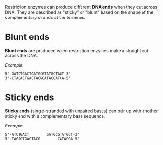 Restriction enzymes can produce different **DNA ends** when they cut across DNA. They are described as "sticky" or "blunt" based on the shape of the complementary strands at the terminus.

# Blunt ends
**Blunt ends** are produced when restriction enzymes make a <span class="hi-blue">straight cut</span> across the DNA.

*Example*:
```
5'-GATCTGACTGATGCGTATGCTAGT-3'
3'-CTAGACTGACTACGCATACGATCA-5'
```

# Sticky ends
**Sticky ends** (<span class="hi-green">single-stranded with unpaired bases</span>) can pair up with another sticky end with a <span class="hi-blue">complementary</span> base sequence.

*Example*:
```
5'-ATCTGACT        GATGCGTATGCT-3'
3'-TAGACTGACTACG        CATACGA-5'
```
